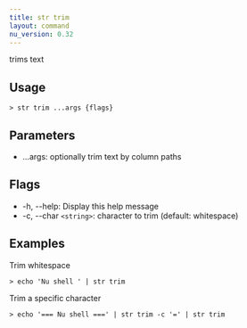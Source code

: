 ```yaml
---
title: str trim
layout: command
nu_version: 0.32
---
```


trims text

## Usage

```shell
> str trim ...args {flags}
```

## Parameters

- ...args: optionally trim text by column paths

## Flags

- -h, --help: Display this help message
- -c, --char `<string>`: character to trim (default: whitespace)

## Examples

Trim whitespace

```shell
> echo 'Nu shell ' | str trim
```

Trim a specific character

```shell
> echo '=== Nu shell ===' | str trim -c '=' | str trim
```

